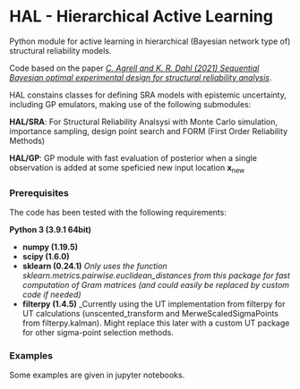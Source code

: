 # HAL - Hierarchical Active Learning
Python module for active learning in hierarchical (Bayesian network type of) structural reliability models.

Code based on the paper [_C. Agrell and K. R. Dahl (2021) Sequential Bayesian optimal experimental design for structural reliability analysis_](https://arxiv.org/abs/2007.00402). 

HAL constains classes for defining SRA models with epistemic uncertainty, including GP emulators, making use of the following submodules:

__HAL/SRA__: For Structural Reliability Analsysi with Monte Carlo simulation, importance sampling, design point search and FORM (First Order Reliability Methods)

__HAL/GP__: GP module with fast evaluation of posterior when a single observation is added at some speficied new input location __x__<sub>new</sub>

### Prerequisites
The code has been tested with the following requirements: 

__Python 3 (3.9.1 64bit)__
- __numpy (1.19.5)__
- __scipy (1.6.0)__
- __sklearn (0.24.1)__ _Only uses the function sklearn.metrics.pairwise.euclidean_distances from this package for fast computation of Gram matrices (and could easily be replaced by custom code if needed)_
- __filterpy (1.4.5)__ _Currently using the UT implementation from filterpy for UT calculations (unscented_transform and MerweScaledSigmaPoints from filterpy.kalman). Might replace this later with a custom UT package for other sigma-point selection methods.

### Examples
Some examples are given in jupyter notebooks.
